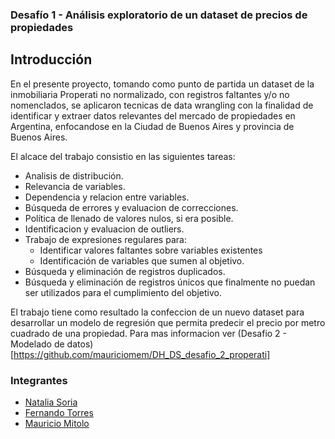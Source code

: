 ### Desafío 1 -  Análisis exploratorio de un dataset de precios de propiedades

## Introducción

En el presente proyecto, tomando como punto de partida un dataset de la inmobiliaria Properati no normalizado, con registros faltantes y/o no nomenclados, se aplicaron tecnicas de data wrangling con la finalidad de identificar y extraer datos relevantes del mercado de propiedades en Argentina, enfocandose en la Ciudad de Buenos Aires y provincia de Buenos Aires.

 El alcace del trabajo consistio en las siguientes tareas:
 
 * Analisis de distribución.
 * Relevancia de variables.
 * Dependencia y relacion entre variables.
 * Búsqueda de errores y evaluacion de correcciones.
 * Política de llenado de valores nulos, si era posible.
 * Identificacion y evaluacion de outliers.
 * Trabajo de expresiones regulares para:
   * Identificar valores faltantes sobre variables existentes
   * Identificación de variables que sumen al objetivo.
 * Búsqueda y eliminación de registros duplicados.
 * Búsqueda y eliminación de registros únicos que finalmente no puedan ser utilizados para el cumplimiento del objetivo.
 
 El trabajo tiene como resultado la confeccion de un nuevo dataset para desarrollar un modelo de regresión que permita predecir el precio por metro cuadrado de una propiedad. Para mas informacion ver (Desafio 2 - Modelado de datos)[https://github.com/mauriciomem/DH_DS_desafio_2_properati]

### Integrantes

 * [Natalia Soria](https://github.com/natsoria)
 * [Fernando Torres](https://github.com/fetorres0)
 * [Mauricio Mitolo](https://github.com/mauriciomem)
